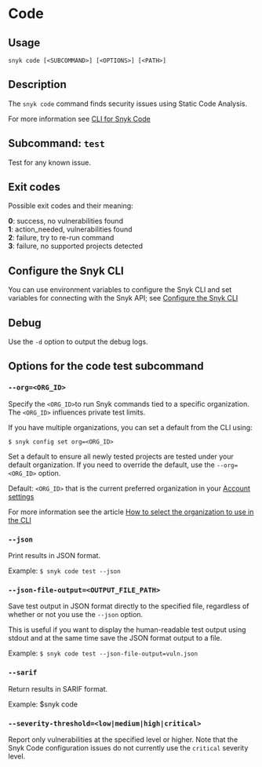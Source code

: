 # Code

## Usage

`snyk code [<SUBCOMMAND>] [<OPTIONS>] [<PATH>]`

## Description

The `snyk code` command finds security issues using Static Code Analysis.

For more information see [CLI for Snyk Code](https://docs.snyk.io/snyk-code/cli-for-snyk-code)

## Subcommand: `test`

Test for any known issue.

## Exit codes

Possible exit codes and their meaning:

**0**: success, no vulnerabilities found\
**1**: action_needed, vulnerabilities found\
**2**: failure, try to re-run command\
**3**: failure, no supported projects detected

## Configure the Snyk CLI

You can use environment variables to configure the Snyk CLI and set variables for connecting with the Snyk API; see [Configure the Snyk CLI](https://docs.snyk.io/features/snyk-cli/configure-the-snyk-cli)

## Debug

Use the `-d` option to output the debug logs.

## Options for the code test subcommand

### `--org=<ORG_ID>`

Specify the `<ORG_ID>`to run Snyk commands tied to a specific organization. The `<ORG_ID>` influences private test limits.

If you have multiple organizations, you can set a default from the CLI using:

`$ snyk config set org=<ORG_ID>`

Set a default to ensure all newly tested projects are tested under your default organization. If you need to override the default, use the `--org=<ORG_ID>` option.

Default: `<ORG_ID>` that is the current preferred organization in your [Account settings](https://app.snyk.io/account)

For more information see the article [How to select the organization to use in the CLI](https://support.snyk.io/hc/en-us/articles/360000920738-How-to-select-the-organization-to-use-in-the-CLI)

### `--json`

Print results in JSON format.

Example: `$ snyk code test --json`

### `--json-file-output=<OUTPUT_FILE_PATH>`

Save test output in JSON format directly to the specified file, regardless of whether or not you use the `--json` option.

This is useful if you want to display the human-readable test output using stdout and at the same time save the JSON format output to a file.

Example: `$ snyk code test --json-file-output=vuln.json`

### `--sarif`

Return results in SARIF format.

Example: \$snyk code&#x20;

### `--severity-threshold=<low|medium|high|critical>`

Report only vulnerabilities at the specified level or higher. Note that the Snyk Code configuration issues do not currently use the `critical` severity level.
